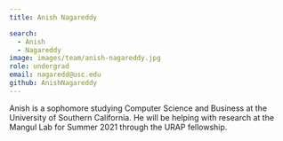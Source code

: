 ```yaml
---
title: Anish Nagareddy

search:
  - Anish
  - Nagareddy
image: images/team/anish-nagareddy.jpg
role: undergrad
email: nagaredd@usc.edu
github: AnishNagareddy
---
```


Anish is a sophomore studying Computer Science and Business at the University of Southern California. He will be helping with research at the Mangul Lab for Summer 2021 through the URAP fellowship.
